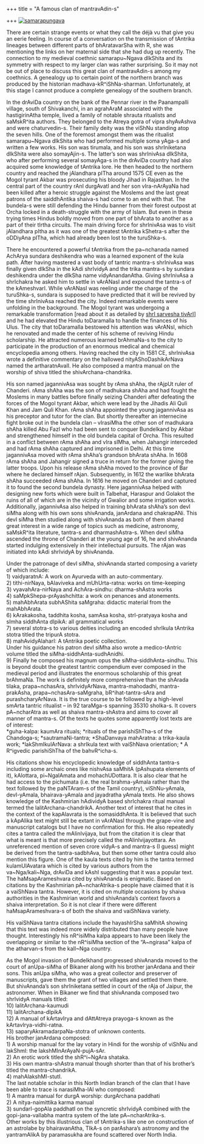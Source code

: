 +++
title = "A famous clan of mantravAdin-s"

+++
[![samarapungava](https://i1.wp.com/farm4.static.flickr.com/3187/3476508667_1f28a67617.jpg)](http://www.flickr.com/photos/24766652@N05/3476508667/ "samarapungava by somasushma, on Flickr")

There are certain strange events or what they call the déjà vu that give
you an eerie feeling. In course of a conversation on the transmission of
tAntrika lineages between different parts of bhAratavarSha with R, she
was mentioning the links on her maternal side that she had dug up
recently. The connection to my medieval coethnic samarapu\~Ngava
dIkShita and its symmetry with respect to my larger clan was rather
surprising. So it may not be out of place to discuss this great clan of
mantravAdin-s among my coethnics. A genealogy up to certain point of the
northern branch was produced by the historian madhava-kR^iShNa-sharman.
Unfortunately, at this stage I cannot produce a complete genealogy of
the southern branch.

In the drAviDa country on the bank of the Pennar river in the
Paanampalli village, south of Shivakanchi, in an agrahAraM associated
with the hastigirinAtha temple, lived a family of notable shrauta
ritualists and saMskR^ita authors. They belonged to the Atreya gotra of
vipra shyAvAshva and were chaturvedin-s. Their family deity was the
viShNu standing atop the seven hills. One of the foremost amongst them
was the ritualist samarapu\~Ngava dIkShita who had performed multiple
soma yAga-s and written a few works. His son was tirumala, and his son
was shrIniketana dIkShita were also somayAjin-s. The latter’s son was
shrInivAsa dIkShita, who after performing several somayAga-s in the
drAviDa country had also acquired some knowledge of tAntrika lore. He
then headed to the northern country and reached the jAlandhara pITha
around 1575 CE even as the Mogol tyrant Akbar was prosecuting his bloody
Jihad in Rajasthan. In the central part of the country rAnI durgAvatI
and her son vIra-nArAyaNa had been killed after a heroic struggle
against the Moslems and the last great patrons of the saiddhAntika
shaiva-s had come to an end with that. The bundela-s were still
defending the Hindu banner from their forest outpost at Orcha locked in
a death-struggle with the army of Islam. But even in these trying times
Hindus boldly moved from one part of bhArata to another as a part of
their tIrtha circuits. The main driving force for shrInivAsa was to
visit jAlandhara pItha as it was one of the greatest tAntrika kShetra-s
after the oDDiyAna pITha, which had already been lost to the turuShka-s.

There he encountered a powerful tAntrika from the pa\~nchanada named
AchArya sundara deshikendra who was a learned exponent of the kula path.
After having mastered a vast body of tantric mantra-s shrInivAsa was
finally given dIkSha in the kAdi shrIvidyA and the trika mantra-s by
sundara deshikendra under the dIkSha name vidyAnandanAtha. Giving
shrInivAsa a shrIchakra he asked him to settle in vArANasI and expound
the tantra-s of the kAmeshvarI. While vArANasI was reeling under the
charge of the turuShka-s, sundara is supposed to have predicted that it
will be revived by the time shrInivAsa reached the city. Indeed
remarkable events were unfolding in the background. The Mogol tyrant was
undergoing a remarkable transformation \[read about it as detailed by
[shrI sarvesha tivArI](http://bharatendu.com/)\] and he had elevated the
Hindu toDaramalla to handle the finances of his Ulus. The city that
toDaramalla bestowed his attention was vArANsI, which he renovated and
made the center of his scheme of reviving Hindu scholarship. He
attracted numerous learned brAhmaNa-s to the city to participate in the
production of an enormous medical and chemical encyclopedia among
others. Having reached the city in 1581 CE, shrInivAsa wrote a
definitive commentary on the hallowed nityAShoDashikArNava named the
artharatnAvalI. He also composed a mantra manual on the worship of shiva
titled the shivArchana-chandrika.

His son named jagannivAsa was sought by rAma shAha, the rAjpUt ruler of
Chanderi. rAma shAha was the son of madhukara shAha and had fought the
Moslems in many battles before finally seizing Chanderi after defeating
the forces of the Mogol tyrant Akbar, which were lead by the Jihadis Ali
Quli Khan and Jam Quli Khan. rAma shAha appointed the young jagannivAsa
as his preceptor and tutor for the clan. But shortly thereafter an
internecine fight broke out in the bundela clan – vIrasiMha the other
son of madhukara shAha killed Abu Fazl who had been sent to conquer
Bundelkand by Akbar and strengthened himself in the old bundela capital
of Orcha. This resulted in a conflict between rAma shAha and vIra sIMha,
when Jahangir interceded and had rAma shAha captured and imprisoned in
Delhi. At this time jagannivAsa moved with rAma shAha’s grandson bhArata
shAha. In 1608 rAma shAha and Jahangir signed a truce in return for the
former giving the latter troops. Upon his release rAma shAha moved to
the province of Bar where he declared himself rAjan. Subsequently, in
1612 the warlike bhArata shAha succeeded rAma shAha. In 1616 he moved on
Chanderi and captured it to found the second bundela dynasty. Here
jagannivAsa helped with designing new forts which were built in
Talbehat, Haraspur and Golakot the ruins of all of which are in the
vicinity of Gwalior and some irrigation works. Additionally, jagannivAsa
also helped in training bhArata shAha’s son devI siMha along with his
own sons shivAnanda, janArdana and chakrapANi. This devI siMha then
studied along with shivAnanda as both of them shared great interest in a
wide range of topics such as medicine, astronomy, saMskR^ita literature,
tantra-s and dharmashAstra-s. When devI siMha ascended the throne of
Chanderi at the young age of 16, he and shivAnanda started indulging
extensively in their intellectual pursuits. The rAjan was initiated into
kAdi shrIvidyA by shivAnanda.

Under the patronage of devI siMha, shivAnanda started composing a
variety of which include:  
1\) vaidyaratnA: A work on Ayurveda with an auto-commentary.  
2\) tithi-nirNaya, bAlaviveka and mUhUrta-ratna: works on time-keeping  
3\) vyavahAra-nirNaya and AchAra-sindhu: dharma-shAstra works  
4\) saMpkShepa-prAyashchitta: a work on penances and atonements.  
5\) mahAbhArata subhAShita saMgraha: didactic material from the
mahAbhArata.  
6\) kArakakosha, taddhita kosha, samAsa kosha, strI-pratyaya kosha and
sImha siddhAnta dIpikA: all grammatical works  
7\) several stotra-s to various deities including an encoded shrIkula
tAntrika stotra titled the tripurA stotra.  
8\) mahAvidyAlaharI: A tAntrika poetic collection.  
Under his guidance his patron devI siMha also wrote a medico-tAntric
volume titled the siMha-siddhAnta-sudhAnidhi.  
9\) Finally he composed his magnum opus the siMha-siddhAnta-sindhu. This
is beyond doubt the greatest tantric compendium ever composed in the
medieval period and illustrates the enormous scholarship of this great
brAhmaNa. The work is definitely more comprehensive than the shArada
tilaka, prapa\~nchasAra, shrIvidyArNava, mantra-mahodadhi,
mantra-prakAsha, prapa\~nchasAra-saMgraha, bR^ihat-tantra-sAra and
purashcharyArNava. It is the true course to be followed by a high-level
smArta tantric ritualist – in 92 taraMga-s spanning 35310 sholka-s. It
covers pA\~ncharAtra as well as shaiva mantra-shAstra and aims to cover
all manner of mantra-s. Of the texts he quotes some apparently lost
texts are of interest:  
\*guha-kalpa: kaumAra rituals; \*rituals of the parishiShTha-s of the
Chandoga-s; \*sautramaNi-tantra; \*ShaDanvaya mahAratna: a trika-kaula
work; \*lakShmIkulArNava: a shrIkula text with vaiShNava orientation; \*
A R^igvedic parishiShTha of the bahvR^icha-s.

His citations show his encyclopedic knowledge of siddhAnta tantra-s
including some archaic ones like nishvAsa saMhitA (pAshupata elements of
it), kAlottara, pi\~NgalAmata and mohachUDottara. It is also clear that
he had access to the pichumata (i.e. the real brahma-yAmala rather than
the text followed by the paNTAram-s of the Tamil country),
viShNu-yAmala, devI-yAmala, bhairava-yAmala and jayadratha yAmala texts.
He also shows knowledge of the Kashmirian hAdividyA based shrIchakra
ritual manual termed the lalitArchana-chandrikA. Another text of
interest that he cites in the context of the kapAlavrata is the
somasiddhAnta. It is believed that such a kApAlika text might still be
extant in vArANasI through the grape-vine and manuscript catalogs but I
have no confirmation for this. He also repeatedly cites a tantra called
the mAlinIvijaya, but from the citation it is clear that what is meant
is that more precisely called the mAlinIvijayottara. An unreferenced
mention of seven crore vidyA-s and mantra-s (I guess) might be derived
from the tantra-sadbhAva, but then some other tantra could also mention
this figure. One of the kaula texts cited by him is the tantra termed
kulamUlAvatara which is cited by various authors from the
va\~Nga/kali\~Nga, drAviDa and kAshI suggesting that it was a popular
text. The haMsapArameshvara cited by shivAnanda is enigmatic. Based on
citations by the Kashmirian pA\~ncharAtrika-s people have claimed that
it is a vaiShNava tantra. However, it is cited on multiple occasions by
shaiva authorities in the Kashmirian world and shivAnanda’s context
favors a shaiva interpretation. So it is not clear if there were
different haMsapArameshvara-s of both the shaiva and vaiShNava variety.

His vaiShNava tantra citations include the hayashIrSha saMhitA showing
that this text was indeed more widely distributed than many people have
thought. Interestingly his nR^isiMha kalpa appears to have been likely
the overlapping or similar to the nR^isiMha section of the “A\~ngirasa”
kalpa of the atharvan-s from the kalI\~Nga country.

As the Mogol invasion of Bundelkhand progressed shivAnanda moved to the
court of anUpa-siMha of Bikaner along with his brother janArdana and
their sons. This anUpa siMha, who was a great collector and preserver of
manuscripts, gave them the grant of two villages and settled them there.
But shivAnanda’s son shrIniketana settled in court of the rAja of
Jaipur, the astronomer. When in Bikaner we find that shivAnanda composed
two shrIvidyA manuals titled:  
10\) lalitArchana-kaumudi  
11\) lalitArchana-dIpikA  
12\) A manual of kArtavIrya and dAttAtreya prayoga-s known as the
kArtavIrya-vidhi-ratna.  
13\) saparyAkramadarpaNa-stotra of unknown contents.  
His brother janArdana composed:  
1\) A worship manual for the lay votary in Hindi for the worship of
viShNu and lakShmI: the lakshMInArAyaN-pujA-sAr.  
2\) An erotic work titled the shR^i\~NgAra shataka.  
3\) His own mantra-shAstra manual though shorter than that of his
brother’s titled the mantra-chandrikA.  
4\) mahAlakshMI-stutI.  
The last notable scholar in this North Indian branch of the clan that I
have been able to trace is narasiMha-lAl who composed:  
1\) A mantra manual for durgA worship: durgArchana paddhati  
2\) A nitya-naimittika karma manual  
3\) sundarI-gopAla paddhatI on the syncretic shrIvidyA combined with the
gopi-jana-vallabha mantra system of the late pA\~ncharAtrika-s.  
Other works by this illustrious clan of tAntrika-s like one on
construction of an astrolabe by bhairavanAtha, TIkA-s on parAshara’s
astronomy and the yantramAlikA by paramasukha are found scattered over
North India.
